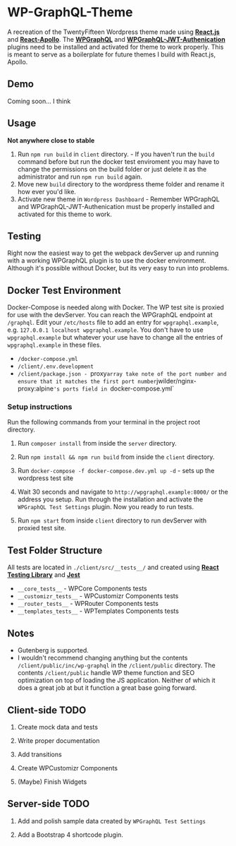 # WP-GraphQL-Theme
A recreation of the TwentyFifteen Wordpress theme made using [**React.js**](https://reactjs.org) and [**React-Apollo**](https://apollographql.com). The [**WPGraphQL**](https://github.com/wp-graphql/wp-graphql) and [**WPGraphQL-JWT-Authenication**](https://github.com/wp-graphql/wp-graphql-jwt-authentication) plugins need to be installed and activated for theme to work properly. This is meant to serve as a boilerplate for future themes I build with React.js, Apollo. 

## Demo
Coming soon... I think

## Usage 
**Not anywhere close to stable**
1. Run `npm run build` in `client` directory. - If you haven't run the `build` command before but run the docker test enviroment you may have to change the permissions on the build folder or just delete it as the administrator and run `npm run build` again. 
2. Move new `build` directory to the wordpress theme folder and rename it how ever you'd like.
3. Activate new theme in `Wordpress Dashboard` - Remember WPGraphQL and WPGraphQL-JWT-Authenication must be properly installed and activated for this theme to work.

## Testing
Right now the easiest way to get the webpack devServer up and running with a working WPGraphQL plugin is to use the docker environment. Although it's possible without Docker, but its very easy to run into problems.

## Docker Test Environment
Docker-Compose is needed along with Docker. The WP test site is proxied for use with the devServer. You can reach the WPGraphQL endpoint at `/graphql`. Edit your `/etc/hosts` file to add an entry for `wpgraphql.example`, e.g. `127.0.0.1 localhost wpgraphql.example`. You don't have to use `wpgraphql.example` but whatever your use have to change all the entries of `wpgraphql.example` in these files.

* `/docker-compose.yml`
* `/client/.env.development`
* `/client/package.json - `proxy` array take note of the port number and ensure that it matches the first port number `jwilder/nginx-proxy:alpine`'s ports field in `docker-compose.yml`

### Setup instructions
Run the following commands from your terminal in the project root directory.

1. Run `composer install` from inside the `server` directory.

2. Run `npm install && npm run build` from inside the `client` directory. 

3. Run `docker-compose -f docker-compose.dev.yml up -d` - sets up the wordpress test site

4. Wait 30 seconds and navigate to `http://wpgraphql.example:8000/` or the address you setup. Run through the installation and activate the `WPGraphQL Test Settings` plugin. Now you ready to run tests.

5. Run `npm start` from inside `client` directory to run devServer with proxied test site.

## Test Folder Structure
All tests are located in `./client/src/__tests__/` and created using [**React Testing Library**](https://github.com/kentcdodds/react-testing-library) and [**Jest**](https://jestjs.io) 

* `__core_tests__` - WPCore Components tests
* `__customizr_tests__` - WPCustomizr Components tests
* `__router_tests__` - WPRouter Components tests
* `__templates_tests__` - WPTemplates Components tests

## Notes
* Gutenberg is supported.
* I wouldn't recommend changing anything but the contents `/client/public/inc/wp-graphql` in the `/client/public` directory. The contents `/client/public` handle WP theme function and SEO optimization on top of loading the JS application. Neither of which it does a great job at but it function a great base going forward.

## Client-side TODO
1. Create mock data and tests

2. Write proper documentation

3. Add transitions

4. Create WPCustomizr Components

5. (Maybe) Finish Widgets

## Server-side TODO
1. Add and polish sample data created by `WPGraphQL Test Settings`

2. Add a Bootstrap 4 shortcode plugin.

